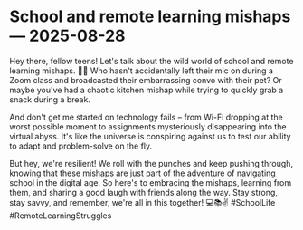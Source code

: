 # School and remote learning mishaps — 2025-08-28

Hey there, fellow teens! Let's talk about the wild world of school and remote learning mishaps. 🤦‍♀️ Who hasn't accidentally left their mic on during a Zoom class and broadcasted their embarrassing convo with their pet? Or maybe you've had a chaotic kitchen mishap while trying to quickly grab a snack during a break.

And don't get me started on technology fails – from Wi-Fi dropping at the worst possible moment to assignments mysteriously disappearing into the virtual abyss. It's like the universe is conspiring against us to test our ability to adapt and problem-solve on the fly.

But hey, we're resilient! We roll with the punches and keep pushing through, knowing that these mishaps are just part of the adventure of navigating school in the digital age. So here's to embracing the mishaps, learning from them, and sharing a good laugh with friends along the way. Stay strong, stay savvy, and remember, we're all in this together! 💻📚✌️ #SchoolLife #RemoteLearningStruggles